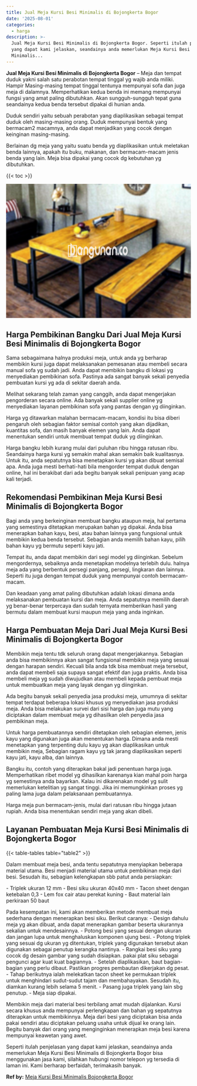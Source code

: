 ```yaml
---
title: Jual Meja Kursi Besi Minimalis di Bojongkerta Bogor
date: '2025-08-01'
categories:
  - harga
description: >-
  Jual Meja Kursi Besi Minimalis di Bojongkerta Bogor. Seperti itulah penjelasan
  yang dapat kami jelaskan, seandainya anda memerlukan Meja Kursi Besi
  Minimalis...
---
```


**Jual Meja Kursi Besi Minimalis di Bojongkerta Bogor** – Meja dan tempat duduk yakni salah satu perabotan tempat tinggal yg wajib anda miliki. Hampir Masing-masing tempat tinggal tentunya mempunyai sofa dan juga meja di dalamnya. Memperhatikan kedua benda ini memang mempunyai fungsi yang amat paling dibutuhkan. Akan sungguh-sungguh tepat guna seandainya kedua benda tersebut dipakai di hunian anda.

Duduk sendiri yaitu sebuah perabotan yang diaplikasikan sebagai tempat duduk oleh masing-masing orang. Duduk mempunyai bentuk yang bermacam2 macamnya, anda dapat menjadikan yang cocok dengan keinginan masing-masing.

Berlainan dg meja yang yaitu suatu benda yg diaplikasikan untuk meletakan benda lainnya, apakah itu buku, makanan, dan bermacam-macam jenis benda yang lain. Meja bisa dipakai yang cocok dg kebutuhan yg dibutuhkan.

{{< toc >}}

![Jual Meja Kursi Besi Minimalis di Bojongkerta Bogor](/images/jual-meja-besi-murah28.png)

## Harga Pembikinan Bangku Dari Jual Meja Kursi Besi Minimalis di Bojongkerta Bogor

Sama sebagaimana halnya produksi meja, untuk anda yg berharap membikin kursi juga dapat melaksanakan pemesanan atau membeli secara manual sofa yg sudah jadi. Anda dapat membikin bangku di lokasi yg menyediakan pembikinan sofa. Pastinya ada sangat banyak sekali penyedia pembuatan kursi yg ada di sekitar daerah anda.

Melihat sekarang telah zaman yang canggih, anda dapat mengerjakan pengorderan secara online. Ada banyak sekali supplier online yg menyediakan layanan pembikinan sofa yang pantas dengan yg diinginkan.

Harga yg ditawarkan malahan bermacam-macam, kondisi itu bisa diberi pengaruh oleh sebagian faktor semisal contoh yang akan dijadikan, kuantitas sofa, dan masih banyak elemen yang lain. Anda dapat menentukan sendiri untuk membuat tempat duduk yg diinginkan.

Harga bangku lebih kurang mulai dari puluhan ribu hingga ratusan ribu. Seandainya harga kursi yg semakin mahal akan semakin baik kualitasnya. Untuk itu, anda sepatutnya bisa menetapkan kursi yg akan dibuat semisal apa. Anda juga mesti berhati-hati bila mengorder tempat duduk dengan online, hal ini berakibat dari ada begitu banyak sekali penipuan yang acap kali terjadi.

## Rekomendasi Pembikinan Meja Kursi Besi Minimalis di Bojongkerta Bogor

Bagi anda yang berkeinginan membuat bangku ataupun meja, hal pertama yang semestinya ditetapkan merupakan bahan yg dipakai. Anda bisa menerapkan bahan kayu, besi, atau bahan lainnya yang fungsional untuk membikin kedua benda tersebut. Sebagian anda memilih bahan kayu, pilih bahan kayu yg bermutu seperti kayu jati.

Tempat itu, anda dapat membikin dari segi model yg diinginkan. Sebelum mengordernya, sebaiknya anda menetapkan modelnya terlebih dulu. halnya meja ada yang berbentuk persegi panjang, persegi, lingkaran dan lainnya. Seperti itu juga dengan tempat duduk yang mempunyai contoh bermacam-macam.

Dan keadaan yang amat paling dibutuhkan adalah lokasi dimana anda melaksanakan pembuatan kursi dan meja. Anda sepatutnya memilih daerah yg benar-benar terpercaya dan sudah ternyata memberikan hasil yang bermutu dalam membuat kursi maupun meja yang anda inginkan.

## Harga Pembuatan Meja Dari Jual Meja Kursi Besi Minimalis di Bojongkerta Bogor

Membikin meja tentu tdk seluruh orang dapat mengerjakannya. Sebagian anda bisa membikinnya akan sangat fungsional membikin meja yang sesuai dengan harapan sendiri. Kecuali bila anda tdk bisa membuat meja tersebut, anda dapat membeli saja supaya sangat efektif dan juga praktis. Anda bisa membeli meja yg sudah diwujudkan atau membeli kepada pembuat meja untuk membuatkan meja yang layak dengan yg diinginkan.

Ada begitu banyak sekali penyedia jasa produksi meja, umumnya di sekitar tempat terdapat beberapa lokasi khusus yg menyediakan jasa produksi meja. Anda bisa melakukan survei dari sisi harga dan juga mutu yang diciptakan dalam membuat meja yg dihasilkan oleh penyedia jasa pembikinan meja.

Untuk harga pembuatannya sendiri ditetapkan oleh sebagian elemen, jenis kayu yang digunakan juga akan menentukan harga. Dimana anda mesti menetapkan yang terpenting dulu kayu yg akan diaplikasikan untuk membikin meja, Sebagian ragam kayu yg tak jarang diaplikasikan seperti kayu jati, kayu alba, dan lainnya.

Bangku itu, contoh yang diterapkan bakal jadi penentuan harga juga. Memperhatikan ribet model yg dihasilkan karenanya kian mahal poin harga yg semestinya anda bayarkan. Kalau ini dikarenakan model yg sulit memerlukan ketelitian yg sangat tinggi. Jika ini memungkinkan proses yg paling lama juga dalam pelaksanaan pembuatannya.

Harga meja pun bermacam-jenis, mulai dari ratusan ribu hingga jutaan rupiah. Anda bisa menentukan sendiri meja yang akan dibeli.

## Layanan Pembuatan Meja Kursi Besi Minimalis di Bojongkerta Bogor

{{< table-tables table="table2" >}}

Dalam membuat meja besi, anda tentu sepatutnya menyiapkan beberapa material utama. Besi menjadi material utama untuk pembikinan meja dari besi. Sesudah itu, sebagian kelengkapan sbb patut anda persiapkan:

\- Triplek ukuran 12 mm - Besi siku ukuran 40x40 mm - Tacon sheet dengan ketebalan 0,3 - Lem fox cair atau perekat kuning - Baut material lain perkiraan 50 baut

Pada kesempatan ini, kami akan memberikan metode membuat meja sederhana dengan menerapkan besi siku. Berikut caranya: - Design dahulu meja yg akan dibuat, anda dapat menerapkan gambar beserta ukurannya sekalian untuk mendesainnya. - Potong besi yang sesuai dengan ukuran dan jangan lupa untuk menghaluskan komponen ujung besi. - Potong triplek yang sesuai dg ukuran yg ditentukan, triplek yang digunakan tersebut akan digunakan sebagai penutup kerangka nantinya. - Rangkai besi siku yang cocok dg desain gambar yang sudah disiapkan. pakai plat siku sebagai pengunci agar kuat kuat bagiannya. - Setelah diaplikasikan, baut bagian-bagian yang perlu dibaut. Pastikan progres pembautan dikerjakan dg pesat. - Tahap berikutnya ialah melekatkan tacon sheet ke permukaan triplek untuk menghindari sudut-sudut tajam dan membahayakan. Sesudah itu, diamkan kurang lebih selama 5 menit. - Pasang juga triplek yang lain sbg penutup. - Meja siap dipakai.

Membikin meja dari material besi terbilang amat mudah dijalankan. Kursi secara khusus anda mempunyai perlengkapan dan bahan yg sepatutnya diterapkan untuk membikinnya. Meja dari besi yang diciptakan bisa anda pakai sendiri atau diciptakan peluang usaha untuk dijual ke orang lain. Begitu banyak dari orang yang menginginkan menerapkan meja besi karena mempunyai keawetan yang awet.

Seperti itulah penjelasan yang dapat kami jelaskan, seandainya anda memerlukan Meja Kursi Besi Minimalis di Bojongkerta Bogor bisa menggunakan jasa kami, silahkan hubungi nomor telepon yg tersedia di laman ini. Kami berharap berfaidah, terimakasih banyak.

**Ref by:** [Meja Kursi Besi Minimalis Bojongkerta Bogor](https://id.wikipedia.org/wiki/Meja)
